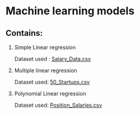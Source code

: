 



# Machine learning models

## Contains:

1. Simple Linear regression

    Dataset used : 
    [Salary_Data.csv](https://github.com/SharviE29/machine_learning_models/files/7449652/Salary_Data.csv)
 
 
2. Multiple linear regression

   Dataset used:
   [50_Startups.csv](https://github.com/SharviE29/machine_learning_models/files/7449654/50_Startups.csv)

  
3. Polynomial Linear regression
  
   Dataset used:
       [Position_Salaries.csv](https://github.com/SharviE29/machine_learning_models/files/7453279/Position_Salaries.csv)

